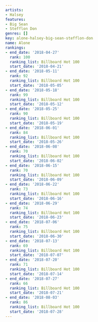 ```yaml
---
artists:
- Halsey
features:
- Big Sean
- Stefflon Don
genres: []
key: alone-halsey-big-sean-stefflon-don
name: Alone
rankings:
- end_date: '2018-04-27'
  rank: 100
  ranking_list: Billboard Hot 100
  start_date: '2018-04-21'
- end_date: '2018-05-11'
  rank: 92
  ranking_list: Billboard Hot 100
  start_date: '2018-05-05'
- end_date: '2018-05-18'
  rank: 99
  ranking_list: Billboard Hot 100
  start_date: '2018-05-12'
- end_date: '2018-05-25'
  rank: 90
  ranking_list: Billboard Hot 100
  start_date: '2018-05-19'
- end_date: '2018-06-01'
  rank: 84
  ranking_list: Billboard Hot 100
  start_date: '2018-05-26'
- end_date: '2018-06-08'
  rank: 70
  ranking_list: Billboard Hot 100
  start_date: '2018-06-02'
- end_date: '2018-06-15'
  rank: 70
  ranking_list: Billboard Hot 100
  start_date: '2018-06-09'
- end_date: '2018-06-22'
  rank: 73
  ranking_list: Billboard Hot 100
  start_date: '2018-06-16'
- end_date: '2018-06-29'
  rank: 74
  ranking_list: Billboard Hot 100
  start_date: '2018-06-23'
- end_date: '2018-07-06'
  rank: 75
  ranking_list: Billboard Hot 100
  start_date: '2018-06-30'
- end_date: '2018-07-13'
  rank: 69
  ranking_list: Billboard Hot 100
  start_date: '2018-07-07'
- end_date: '2018-07-20'
  rank: 71
  ranking_list: Billboard Hot 100
  start_date: '2018-07-14'
- end_date: '2018-07-27'
  rank: 66
  ranking_list: Billboard Hot 100
  start_date: '2018-07-21'
- end_date: '2018-08-03'
  rank: 86
  ranking_list: Billboard Hot 100
  start_date: '2018-07-28'
---
```


